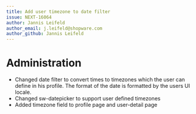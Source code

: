 ```yaml
---
title: Add user timezone to date filter
issue: NEXT-16064
author: Jannis Leifeld
author_email: j.leifeld@shopware.com 
author_github: Jannis Leifeld
---
```

# Administration
* Changed date filter to convert times to timezones which the user can define in his profile. The format of the date is formatted by the users UI locale.
* Changed sw-datepicker to support user defined timezones
* Added timezone field to profile page and user-detail page
